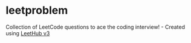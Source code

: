 # leetproblem
Collection of LeetCode questions to ace the coding interview! - Created using [LeetHub v3](https://github.com/raphaelheinz/LeetHub-3.0)
